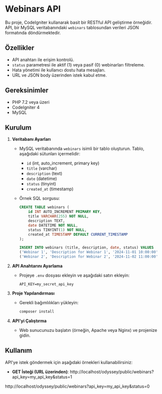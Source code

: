 # Webinars API

Bu proje, CodeIgniter kullanarak basit bir RESTful API geliştirme örneğidir. API, bir MySQL veritabanındaki `webinars` tablosundan verileri JSON formatında döndürmektedir.

## Özellikler

- API anahtarı ile erişim kontrolü.
- `status` parametresi ile aktif (1) veya pasif (0) webinarları filtreleme.
- Hata yönetimi ile kullanıcı dostu hata mesajları.
- URL ve JSON body üzerinden istek kabul etme.

## Gereksinimler

- PHP 7.2 veya üzeri
- CodeIgniter 4
- MySQL

## Kurulum

1. **Veritabanı Ayarları**
   - MySQL veritabanında `webinars` isimli bir tablo oluşturun. Tablo, aşağıdaki sütunları içermelidir:
     - `id` (int, auto_increment, primary key)
     - `title` (varchar)
     - `description` (text)
     - `date` (datetime)
     - `status` (tinyint)
     - `created_at` (timestamp)

   - Örnek SQL sorgusu:
     ```sql
     CREATE TABLE webinars (
         id INT AUTO_INCREMENT PRIMARY KEY,
         title VARCHAR(255) NOT NULL,
         description TEXT,
         date DATETIME NOT NULL,
         status TINYINT(1) NOT NULL,
         created_at TIMESTAMP DEFAULT CURRENT_TIMESTAMP
     );

     INSERT INTO webinars (title, description, date, status) VALUES 
     ('Webinar 1', 'Description for Webinar 1', '2024-11-01 10:00:00', 1),
     ('Webinar 2', 'Description for Webinar 2', '2024-11-02 11:00:00', 0);
     ```

2. **API Anahtarını Ayarlama**
   - Projeye `.env` dosyası ekleyin ve aşağıdaki satırı ekleyin:
     ```plaintext
     API_KEY=my_secret_api_key
     ```

3. **Proje Yapılandırması**
   - Gerekli bağımlılıkları yükleyin:
     ```bash
     composer install
     ```

4. **API'yi Çalıştırma**
   - Web sunucunuzu başlatın (örneğin, Apache veya Nginx) ve projenize gidin.

## Kullanım

API'ye istek göndermek için aşağıdaki örnekleri kullanabilirsiniz:

- **GET İsteği (URL üzerinden)**:
http://localhost/odyssey/public/webinars?api_key=my_api_key&status=1

http://localhost/odyssey/public/webinars?api_key=my_api_key&status=0